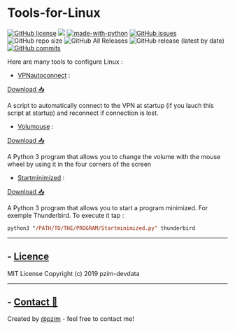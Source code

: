 # Tools-for-Linux

[![GitHub license](https://img.shields.io/github/license/pzim-devdata/Tools-for-Debian?style=plastic)](https://github.com/pzim-devdata/Tools-for-Debian/blob/master/LICENSE)    ![](https://img.shields.io/badge/Works%20with-Python%203-red?style=plastic)    [![made-with-python](https://img.shields.io/badge/Made%20with-Python-1f425f.svg?style=plastic)](https://www.python.org/)   [![GitHub issues](https://img.shields.io/github/issues/pzim-devdata/Tools-for-Debian?style=plastic)](https://github.com/pzim-devdata/Tools-for-Debian/issues)    ![GitHub repo size](https://img.shields.io/github/repo-size/pzim-devdata/Tools-for-Debian?style=plastic)    ![GitHub All Releases](https://img.shields.io/github/downloads/pzim-devdata/Tools-for-Debian/total?style=plastic)    ![GitHub release (latest by date)](https://img.shields.io/github/v/release/pzim-devdata/Tools-for-Debian?style=plastic)    [![GitHub commits](https://img.shields.io/github/commits-since/pzim-devdata/Tools-for-Debian/v1.0.0.svg?style=plastic)](https://GitHub.com/pzim-devata/Tools-for-Debian/commit/)


Here are many tools to configure Linux :

- [VPNautoconnect](https://github.com/pzim-devdata/Tools-for-Debian/tree/master/VPNautoconnect) : 

[Download :inbox_tray:](https://github.com/pzim-devdata/Tools-for-Linux/releases/download/v1.0.0/VPNautoconnect.zip)

A script to automatically connect to the VPN at startup (if you lauch this script at startup) and reconnect if connection is lost.

- [Volumouse]( https://github.com/pzim-devdata/Tools-for-Debian/tree/master/Volumouse) :

[Download :inbox_tray:](https://github.com/pzim-devdata/Tools-for-Linux/releases/download/v1.0.0/Volumouse.zip)

A Python 3 program that allows you to change the volume with the mouse wheel by using it in the four corners of the screen

- [Startminimized](https://github.com/pzim-devdata/Tools-for-Debian/tree/master/Startminimized) :

[Download :inbox_tray:](https://github.com/pzim-devdata/Tools-for-Linux/releases/download/v1.0.0/Startminimized.zip)

A Python 3 program that allows you to start a program minimized. For exemple Thunderbird. To execute it tap : 
```ps
python3 "/PATH/TO/THE/PROGRAM/Startminimized.py" thunderbird

```

--------------------------------------------

## - [Licence](https://github.com/pzim-devdata/DATA-developer/raw/master/LICENSE)
MIT License
Copyright (c) 2019 pzim-devdata

--------------------------------------------

## - [Contact :email:](mailto:pizim@posteo.net?subject=Contact%20from%20Github)
Created by [@pzim](https://www.pzim.fr/) - feel free to contact me!






